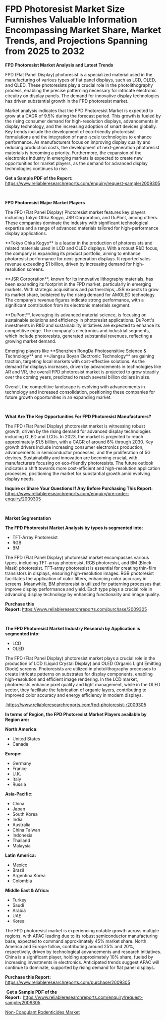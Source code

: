 <p><h1>FPD Photoresist Market Size Furnishes Valuable Information Encompassing Market Share, Market Trends, and Projections Spanning from 2025 to 2032</h1></p><p><strong>FPD Photoresist Market Analysis and Latest Trends</strong></p>
<p><p>FPD (Flat Panel Display) photoresist is a specialized material used in the manufacturing of various types of flat panel displays, such as LCD, OLED, and QLED. These photoresists play a crucial role in the photolithography process, enabling the precise patterning necessary for intricate electronic circuitry on display panels. The demand for innovative display technologies has driven substantial growth in the FPD photoresist market.</p><p>Market analysis indicates that the FPD Photoresist Market is expected to grow at a CAGR of 9.5% during the forecast period. This growth is fueled by the rising consumer demand for high-resolution displays, advancements in display technology, and the increasing adoption of smart devices globally. Key trends include the development of eco-friendly photoresist formulations and the integration of nano-scale technologies to enhance performance. As manufacturers focus on improving display quality and reducing production costs, the development of next-generation photoresist materials is becoming a priority. Furthermore, the expansion of the electronics industry in emerging markets is expected to create new opportunities for market players, as the demand for advanced display technologies continues to rise.</p></p>
<p><strong>Get a Sample PDF of the Report:&nbsp;</strong> <a href="https://www.reliableresearchreports.com/enquiry/request-sample/2009305?utm_campaign=2211&utm_medium=2&utm_source=Github&utm_content=ia&utm_term=05022025&utm_id=fpd-photoresist">https://www.reliableresearchreports.com/enquiry/request-sample/2009305</a></p>
<p>&nbsp;</p>
<p><strong>FPD Photoresist Major Market Players</strong></p>
<p><p>The FPD (Flat Panel Display) Photoresist market features key players including Tokyo Ohka Kogyo, JSR Corporation, and DuPont, among others. These companies dominate the industry with significant technological expertise and a range of advanced materials tailored for high-performance display applications.</p><p>**Tokyo Ohka Kogyo** is a leader in the production of photoresists and related materials used in LCD and OLED displays. With a robust R&D focus, the company is expanding its product portfolio, aiming to enhance photoresist performance for next-generation displays. It reported sales revenue exceeding $1 billion, driven by increasing demand for high-resolution screens.</p><p>**JSR Corporation**, known for its innovative lithography materials, has been expanding its footprint in the FPD market, particularly in emerging markets. With strategic acquisitions and partnerships, JSR expects to grow its market share, bolstered by the rising demand for AMOLED technology. The company’s revenue figures indicate strong performance, with a significant contribution from its electronic materials segment.</p><p>**DuPont**, leveraging its advanced material science, is focusing on sustainable solutions and efficiency in photoresist applications. DuPont's investments in R&D and sustainability initiatives are expected to enhance its competitive edge. The company's electronics and industrial segments, which include photoresists, generated substantial revenues, reflecting a growing market demand.</p><p>Emerging players like **Shenzhen RongDa Photosensitive Science & Technology** and **Jiangsu Boyan Electronic Technology** are gaining traction, targeting local markets with cost-effective solutions. As the demand for displays increases, driven by advancements in technologies like AR and VR, the overall FPD photoresist market is projected to grow steadily over the coming years, predicted to reach several billion dollars in size.</p><p>Overall, the competitive landscape is evolving with advancements in technology and increased consolidation, positioning these companies for future growth opportunities in an expanding market.</p></p>
<p>&nbsp;</p>
<p><strong>What Are The Key Opportunities For FPD Photoresist Manufacturers?</strong></p>
<p><p>The FPD (Flat Panel Display) photoresist market is witnessing robust growth, driven by the rising demand for advanced display technologies including OLED and LCDs. In 2023, the market is projected to reach approximately $1.5 billion, with a CAGR of around 6% through 2030. Key growth drivers include increasing consumer electronics production, advancements in semiconductor processes, and the proliferation of 5G devices. Sustainability and innovation are becoming crucial, with manufacturers focusing on eco-friendly photoresists. The future outlook indicates a shift towards more cost-efficient and high-resolution application processes, positioning the market for substantial growth amid evolving display needs.</p></p>
<p><strong>Inquire or Share Your Questions If Any Before Purchasing This Report:</strong> <a href="https://www.reliableresearchreports.com/enquiry/pre-order-enquiry/2009305?utm_campaign=2211&utm_medium=2&utm_source=Github&utm_content=ia&utm_term=05022025&utm_id=fpd-photoresist">https://www.reliableresearchreports.com/enquiry/pre-order-enquiry/2009305</a></p>
<p>&nbsp;</p>
<p><strong>Market Segmentation</strong></p>
<p><strong>The FPD Photoresist Market Analysis by types is segmented into:</strong></p>
<p><ul><li>TFT-Array Photoresist</li><li>RGB</li><li>BM</li></ul></p>
<p><p>The FPD (Flat Panel Display) photoresist market encompasses various types, including TFT-array photoresist, RGB photoresist, and BM (Block Mask) photoresist. TFT-array photoresist is essential for creating thin-film transistors in displays, ensuring high-resolution images. RGB photoresist facilitates the application of color filters, enhancing color accuracy in screens. Meanwhile, BM photoresist is utilized for patterning processes that improve display performance and yield. Each type plays a crucial role in advancing display technology by enhancing functionality and image quality.</p></p>
<p><strong>Purchase this Report:&nbsp;</strong><a href="https://www.reliableresearchreports.com/purchase/2009305?utm_campaign=2211&utm_medium=2&utm_source=Github&utm_content=ia&utm_term=05022025&utm_id=fpd-photoresist">https://www.reliableresearchreports.com/purchase/2009305</a></p>
<p>&nbsp;</p>
<p><strong>The FPD Photoresist Market Industry Research by Application is segmented into:</strong></p>
<p><ul><li>LCD</li><li>OLED</li></ul></p>
<p><p>The FPD (Flat Panel Display) photoresist market plays a crucial role in the production of LCD (Liquid Crystal Display) and OLED (Organic Light Emitting Diode) screens. Photoresists are utilized in photolithography processes to create intricate patterns on substrates for display components, enabling high-resolution and efficient image rendering. In the LCD market, photoresists enhance pixel quality and light management, while in the OLED sector, they facilitate the fabrication of organic layers, contributing to improved color accuracy and energy efficiency in modern displays.</p></p>
<p><a href="https://www.reliableresearchreports.com/fpd-photoresist-r2009305?utm_campaign=2211&utm_medium=2&utm_source=Github&utm_content=ia&utm_term=05022025&utm_id=fpd-photoresist">&nbsp;https://www.reliableresearchreports.com/fpd-photoresist-r2009305</a></p>
<p><strong>In terms of Region, the FPD Photoresist Market Players available by Region are:</strong></p>
<p>
    <p> <strong> North America: </strong>
        <ul>
            <li>United States</li>
            <li>Canada</li>
        </ul>
        </p> 
    <p> <strong> Europe: </strong>
        <ul>
            <li>Germany</li>
            <li>France</li>
            <li>U.K.</li>
            <li>Italy</li>
            <li>Russia</li>
        </ul>
        </p> 
    <p> <strong> Asia-Pacific: </strong>
        <ul>
            <li>China</li>
            <li>Japan</li>
            <li>South Korea</li>
            <li>India</li>
            <li>Australia</li>
            <li>China Taiwan</li>
            <li>Indonesia</li>
            <li>Thailand</li>
            <li>Malaysia</li>
        </ul>
        </p> 
    <p> <strong> Latin America: </strong>
        <ul>
            <li>Mexico</li>
            <li>Brazil</li>
            <li>Argentina Korea</li>
            <li>Colombia</li>
        </ul>
        </p> 
    <p> <strong> Middle East & Africa: </strong>
        <ul>
            <li>Turkey</li>
            <li>Saudi</li>
            <li>Arabia</li>
            <li>UAE</li>
            <li>Korea</li>
        </ul>
    </p>
    </p>
<p><p>The FPD photoresist market is experiencing notable growth across multiple regions, with APAC leading due to its robust semiconductor manufacturing base, expected to command approximately 45% market share. North America and Europe follow, contributing around 25% and 20%, respectively, driven by technological advancements and research initiatives. China is a significant player, holding approximately 10% share, fueled by increasing investments in electronics. Anticipated trends suggest APAC will continue to dominate, supported by rising demand for flat panel displays.</p></p>
<p><strong>Purchase this Report: </strong><a href="https://www.reliableresearchreports.com/purchase/2009305?utm_campaign=2211&utm_medium=2&utm_source=Github&utm_content=ia&utm_term=05022025&utm_id=fpd-photoresist">https://www.reliableresearchreports.com/purchase/2009305</a></p>
<p>&nbsp;<strong>Get a Sample PDF of the Report:&nbsp;&nbsp;</strong><a href="https://www.reliableresearchreports.com/enquiry/request-sample/2009305?utm_campaign=2211&utm_medium=2&utm_source=Github&utm_content=ia&utm_term=05022025&utm_id=fpd-photoresist">https://www.reliableresearchreports.com/enquiry/request-sample/2009305</a></p>
<p><strong></strong></p>
<p><p><a href="https://github.com/NargisHussain75/Market-Research-Report-List-1/blob/main/non-coagulant-rodenticides-market.md?utm_campaign=2211&utm_medium=2&utm_source=Github&utm_content=ia&utm_term=05022025&utm_id=fpd-photoresist">Non-Coagulant Rodenticides Market</a></p></p>